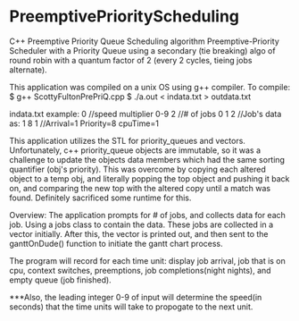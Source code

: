 # PreemptivePriorityScheduling
C++ Preemptive Priority Queue Scheduling algorithm
Preemptive-Priority Scheduler with a Priority Queue using a
secondary (tie breaking) algo of round robin with 
a quantum factor of 2 (every 2 cycles, tieing jobs alternate).

This application was compiled on a unix OS using g++ compiler.
To compile:
$ g++ ScottyFultonPrePriQ.cpp
$ ./a.out < indata.txt > outdata.txt

indata.txt example:
0       //speed multiplier 0-9
2       //# of jobs
0 1 2   //Job's data as:
1 8 1   //Arrival=1 Priority=8 cpuTime=1

This application utilizes the STL for priority_queues and vectors.
Unfortunately, c++ priority_queue objects are immutable, so it was 
a challenge to update the objects data members which had the same 
sorting quantifier (obj's priority).  This was overcome by copying 
each altered object to a temp obj, and literally popping the top
object and pushing it back on, and comparing the new top with the 
altered copy until a match was found.  Definitely sacrificed some
runtime for this.

Overview:
The application prompts for # of jobs, and collects data for each job.
Using a jobs class to contain the data.  These jobs are collected in
a vector initially.  After this, the vector is printed out, and then 
sent to the ganttOnDude() function to initiate the gantt chart process.

The program will record for each time unit:
display job arrival, job that is on cpu, context switches, preemptions,
job completions(night nights), and empty queue (job finished).

***Also, the leading integer 0-9 of input will determine the speed(in seconds) 
that the time units will take to propogate to the next unit. 
